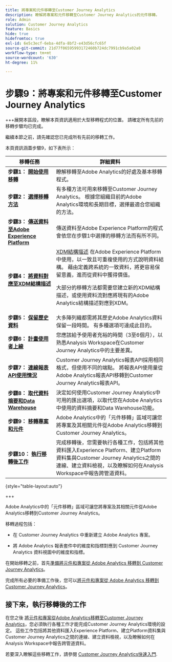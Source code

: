 ```yaml
---
title: 將專案和元件移轉至Customer Journey Analytics
description: 瞭解將專案和元件移轉至Customer Journey Analytics的元件移轉。
role: Admin
solution: Customer Journey Analytics
feature: Basics
hide: true
hidefromtoc: true
exl-id: 6e5c3ecf-6eba-4dfa-8bf2-e43d56cfc65f
source-git-commit: 21d77f06595993172460b724dc7991cb9a5a02a8
workflow-type: tm+mt
source-wordcount: '630'
ht-degree: 11%

---
```


# 步驟9：將專案和元件移轉至Customer Journey Analytics

+++展開本區段，瞭解本頁資訊適用於大型移轉程式的位置。 請確定所有先前的移轉步驟均已完成。

繼續本節之前，請先確認您已完成所有先前的移轉工作。

本頁資訊涵蓋步驟9，如下表所示：

| 移轉任務 | 詳細資料 |
|---------|----------|
| **步驟1： [開始使用移轉](/help/getting-started/cja-migration/cja-migration-getstarted.md)** | 瞭解移轉至Adobe Analytics的好處及基本移轉程式。 |
| **步驟2： [選擇移轉方法](/help/getting-started/cja-migration/cja-migration-method.md)** | 有多種方法可用來移轉至Customer Journey Analytics。 根據您組織目前的Adobe Analytics環境和長期目標，選擇最適合您組織的方法。 |
| **步驟3： [傳送資料至Adobe Experience Platform](/help/getting-started/cja-migration/cja-migration-send-to-platform.md)** | 傳送資料至Adobe Experience Platform的程式會依您在步驟1中選擇的移轉方法而有所不同。 |
| **步驟4： [將資料對應至XDM結構描述](/help/getting-started/cja-migration/cja-migration-xdm.md)** | [XDM結構描述](https://experienceleague.adobe.com/en/docs/experience-platform/xdm/home#xdm-schemas) 在Adobe Experience Platform中使用，以一致且可重複使用的方式說明資料結構。 藉由定義跨系統的一致資料，將更容易保留意義，進而從資料中獲得價值。<p>大部分的移轉方法都需要您建立新的XDM結構描述，或使用資料流對應將現有的Adobe Analytics結構描述對應到XDM。</p> |
| **步驟5： [保留歷史資料](/help/getting-started/cja-migration/cja-migration-historical-data.md)** | 大多陣列織都需將其歷史Adobe Analytics資料保留一段時間。 有多種選項可達成此目的。 |
| **步驟6： [計畫使用者上線](/help/getting-started/cja-migration/cja-migration-onboarding.md)** | 您應該給予使用者充裕的時間（3至6個月），以熟悉Analysis Workspace在Customer Journey Analytics中的主要差異。 |
| **步驟7： [連線報表API使用情況](/help/getting-started/cja-migration/cja-migration-api.md)** | Customer Journey Analytics報表API採用相同格式，但使用不同的端點。 將報表API使用量從Adobe Analytics報表API移轉到Customer Journey Analytics報表API。 |
| **步驟8： [取代資料摘要和Data Warehouse](/help/getting-started/cja-migration/cja-migration-export-options.md)** | 決定如何使用Customer Journey Analytics中可用的匯出選項，以取代您在Adobe Analytics中使用的資料摘要和Data Warehouse功能。 |
| <span class="preview">**步驟9： [移轉專案和元件](/help/getting-started/cja-migration/cja-migration-projects.md)**</span> | <span class="preview">Adobe Analytics中的「元件移轉」區域可讓您將專案及其相關元件從Adobe Analytics移轉到Customer Journey Analytics。</span> |
| **步驟10： [執行移轉後工作](/help/getting-started/cja-getting-started.md)** | 完成移轉後，您需要執行各種工作，包括將其他資料匯入Experience Platform、建立Platform資料集與Customer Journey Analytics之間的連線、建立資料檢視，以及瞭解如何在Analysis Workspace中報告跨管道資料。 |

{style="table-layout:auto"}

+++

Adobe Analytics中的「元件移轉」區域可讓您將專案及其相關元件從Adobe Analytics移轉到Customer Journey Analytics。

移轉過程包括：

* 在 Customer Journey Analytics 中重新建立 Adobe Analytics 專案。

* 將 Adobe Analytics 報表套件中的維度和指標對應到 Customer Journey Analytics 資料視圖中的維度和指標。

在開始移轉之前，首先[準備將元件和專案從 Adobe Analytics 移轉到 Customer Journey Analytics](https://experienceleague.adobe.com/docs/analytics/admin/admin-tools/component-migration/prepare-component-migration.html)。

完成所有必要的準備工作後，您可以[將元件和專案從 Adobe Analytics 移轉到 Customer Journey Analytics](https://experienceleague.adobe.com/docs/analytics/admin/admin-tools/component-migration/component-migration.html)。

## 接下來，執行移轉後的工作

在您之後 [將元件和專案從Adobe Analytics移轉至Customer Journey Analytics](https://experienceleague.adobe.com/docs/analytics/admin/admin-tools/component-migration/component-migration.html)，您必須執行各種工作才能完成Customer Journey Analytics環境的設定。 這些工作包括將其他資料匯入Experience Platform、建立Platform資料集與Customer Journey Analytics之間的連線、建立資料檢視，以及瞭解如何在Analysis Workspace中報告跨管道資料。

若要深入瞭解這些移轉工作，請參閱 [Customer Journey Analytics快速入門](/help/getting-started/cja-getting-started.md).
